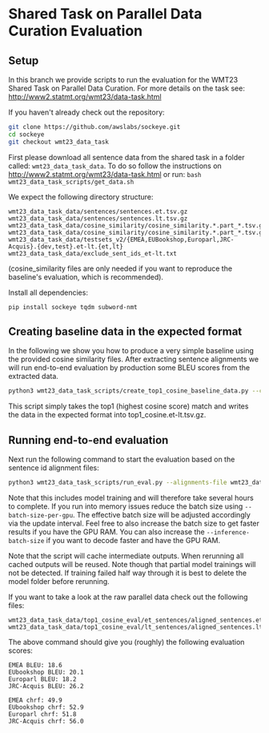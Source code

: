 # Shared Task on Parallel Data Curation Evaluation
## Setup

In this branch we provide scripts to run the evaluation for the WMT23 Shared Task on Parallel Data Curation. For more details on the task see: http://www2.statmt.org/wmt23/data-task.html

If you haven't already check out the repository:
```bash
git clone https://github.com/awslabs/sockeye.git
cd sockeye
git checkout wmt23_data_task
```

First please download all sentence data from the shared task in a folder called: `wmt23_data_task_data`. To do so follow the instructions on http://www2.statmt.org/wmt23/data-task.html 
or run: `bash wmt23_data_task_scripts/get_data.sh`

We expect the following directory structure:
```
wmt23_data_task_data/sentences/sentences.et.tsv.gz
wmt23_data_task_data/sentences/sentences.lt.tsv.gz
wmt23_data_task_data/cosine_similarity/cosine_similarity.*.part_*.tsv.gz
wmt23_data_task_data/cosine_similarity/cosine_similarity.*.part_*.tsv.gz
wmt23_data_task_data/testsets_v2/{EMEA,EUBookshop,Europarl,JRC-Acquis}.{dev,test}.et-lt.{et,lt}
wmt23_data_task_data/exclude_sent_ids_et-lt.txt
```
(cosine_similarity files are only needed if you want to reproduce the baseline's evaluation, which is recommended).

Install all dependencies:
```
pip install sockeye tqdm subword-nmt
```

## Creating baseline data in the expected format

In the following we show you how to produce a very simple baseline using the provided cosine similarity files. After extracting sentence alignments we will run end-to-end evaluation by production some BLEU scores from the extracted data.

```bash
python3 wmt23_data_task_scripts/create_top1_cosine_baseline_data.py --cosine-similarity-folder wmt23_data_task_data/cosine_similarity --output wmt23_data_task_data/top1_cosine.et-lt.tsv.gz
```

This script simply takes the top1 (highest cosine score) match and writes the data in the expected format into top1_cosine.et-lt.tsv.gz.

## Running end-to-end evaluation

Next run the following command to start the evaluation based on the sentence id alignment files:
```bash
python3 wmt23_data_task_scripts/run_eval.py --alignments-file wmt23_data_task_data/top1_cosine.et-lt.tsv.gz --working-dir wmt23_data_task_data/top1_cosine_eval --test-set-dir ./wmt23_data_task_data/testsets_v2/  --num-gpus 8 --batch-size-per-gpu 4096
```

Note that this includes model training and will therefore take several hours to complete. If you run into memory issues reduce the batch size using `--batch-size-per-gpu`. The effective batch size will be adjusted accordingly via the update interval. Feel free to also increase the batch size to get faster results if you have the GPU RAM. You can also increase the `--inference-batch-size` if you want to decode faster and have the GPU RAM.

Note that the script will cache intermediate outputs. When rerunning all cached outputs will be reused. Note though that partial model trainings will not be detected. If training failed half way through it is best to delete the model folder before rerunning.

If you want to take a look at the raw parallel data check out the following files:
```
wmt23_data_task_data/top1_cosine_eval/et_sentences/aligned_sentences.et.txt
wmt23_data_task_data/top1_cosine_eval/lt_sentences/aligned_sentences.lt.txt
```

The above command should give you (roughly) the following evaluation scores:
```
EMEA BLEU: 18.6
EUbookshop BLEU: 20.1
Europarl BLEU: 18.2
JRC-Acquis BLEU: 26.2

EMEA chrf: 49.9
EUbookshop chrf: 52.9
Europarl chrf: 51.8
JRC-Acquis chrf: 56.0
```